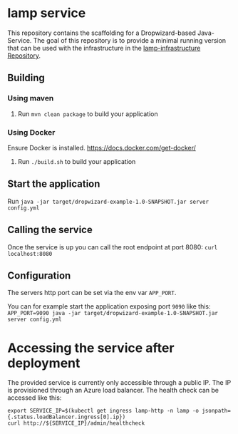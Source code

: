 # lamp service

This repository contains the scaffolding for a Dropwizard-based Java-Service.
The goal of this repository is to provide a minimal running version that can be
used with the infrastructure in the
[lamp-infrastructure Repository](https://github.com/therealjsie/lamp-infrastructure).

## Building

### Using maven

1. Run `mvn clean package` to build your application

### Using Docker

Ensure Docker is installed. https://docs.docker.com/get-docker/

1. Run `./build.sh` to build your application

## Start the application

Run `java -jar target/dropwizard-example-1.0-SNAPSHOT.jar server config.yml`

## Calling the service

Once the service is up you can call the root endpoint at port 8080:
`curl localhost:8080`

## Configuration

The servers http port can be set via the env var `APP_PORT`.

You can for example start the application exposing port `9090` like this:
`APP_PORT=9090 java -jar target/dropwizard-example-1.0-SNAPSHOT.jar server config.yml`

# Accessing the service after deployment

The provided service is currently only accessible through a public IP. The IP is
provisioned through an Azure load balancer. The health check can be accessed
like this:

```
export SERVICE_IP=$(kubectl get ingress lamp-http -n lamp -o jsonpath={.status.loadBalancer.ingress[0].ip})
curl http://${SERVICE_IP}/admin/healthcheck
```
